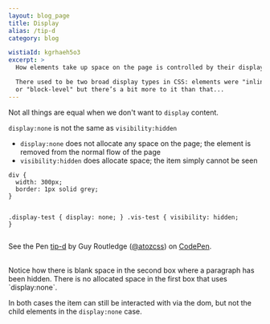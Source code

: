 ```yaml
---
layout: blog_page
title: Display
alias: /tip-d
category: blog

wistiaId: kgrhaeh5o3
excerpt: >
  How elements take up space on the page is controlled by their display.

  There used to be two broad display types in CSS: elements were "inline" 
  or "block-level" but there’s a bit more to it than that...
---
```


Not all things are equal when we don't want to `display` content.

`display:none` is not the same as `visibility:hidden`

* `display:none` does not allocate any space on the page; the element is removed from the normal flow of the page
* `visibility:hidden` does allocate space; the item simply cannot be seen


<div data-height="268" data-theme-id="17492" data-slug-hash="XboRoE" data-default-tab="css" data-user="atozcss" class='codepen'><pre><code>div {
  width: 300px;
  border: 1px solid grey;
}

.display-test {
  display: none;
}
.vis-test {
  visibility: hidden;
}</code></pre>
<p>See the Pen <a href='http://codepen.io/atozcss/pen/XboRoE/'>tip-d</a> by Guy Routledge (<a href='http://codepen.io/atozcss'>@atozcss</a>) on <a href='http://codepen.io'>CodePen</a>.</p>
</div><script async src="//assets.codepen.io/assets/embed/ei.js"></script>

<br>
Notice how there is blank space in the second box where a paragraph has been hidden. There is no allocated space in the first box that uses `display:none`.

In both cases the item can still be interacted with via the dom, but not the child elements in the `display:none` case.